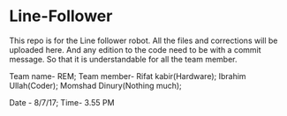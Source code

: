 # Line-Follower

This repo is for the Line follower robot.
All the files and corrections will be uploaded here. And any edition to the code need to be with a commit message. So that it is understandable for all the team member.

Team name- REM;
Team member-
  Rifat kabir(Hardware);
  Ibrahim Ullah(Coder);
  Momshad Dinury(Nothing much);
  
Date - 8/7/17;
Time- 3.55 PM
